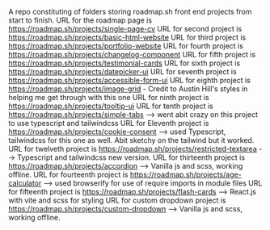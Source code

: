 A repo constituting of folders storing roadmap.sh front end projects from start to finish.
URL for the roadmap page is https://roadmap.sh/projects/single-page-cv
URL for second project is https://roadmap.sh/projects/basic-html-website
URL for third project is https://roadmap.sh/projects/portfolio-website
URL for fourth project is https://roadmap.sh/projects/changelog-component
URL for fifth project is https://roadmap.sh/projects/testimonial-cards
URL for sixth project is https://roadmap.sh/projects/datepicker-ui
URL for seventh project is https://roadmap.sh/projects/accessible-form-ui
URL for eighth project is https://roadmap.sh/projects/image-grid - Credit to Austin Hill's styles in helping me get through with this one
URL for ninth project is https://roadmap.sh/projects/tooltip-ui
URL for tenth project is https://roadmap.sh/projects/simple-tabs --> went abit crazy on this project to use typescript and tailwindcss
URL for Eleventh project is https://roadmap.sh/projects/cookie-consent --> used Typescript, tailwindcss  for this one as well. Abit sketchy on the tailwind but it worked.
URL for twelveth project is https://roadmap.sh/projects/restricted-textarea --> Typescript and tailwindcss new version.
URL for thirteenth project is https://roadmap.sh/projects/accordion --> Vanilla js and scss, working offline.
URL for fourteenth project is https://roadmap.sh/projects/age-calculator --> used browserify for use of require imports in module files
URL for fifteenth project is https://roadmap.sh/projects/flash-cards --> React.js with vite and scss for styling
URL for custom dropdown project is https://roadmap.sh/projects/custom-dropdown --> Vanilla js and scss, working offline.
